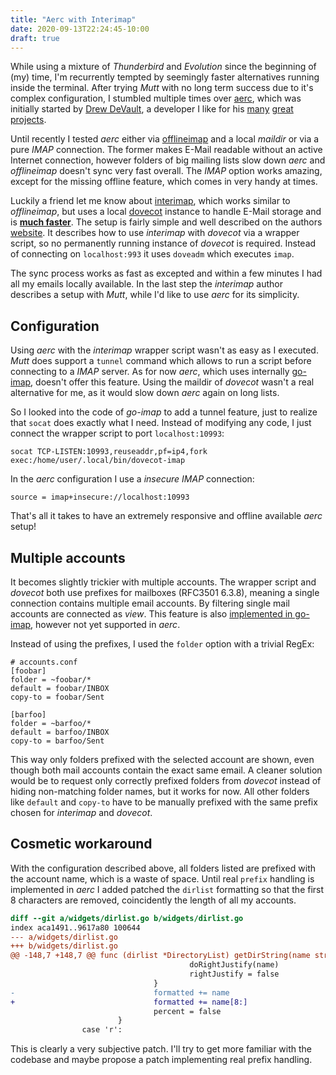 ```yaml
---
title: "Aerc with Interimap"
date: 2020-09-13T22:24:45-10:00
draft: true
---
```

While using a mixture of *Thunderbird* and *Evolution* since the beginning of
(my) time, I'm recurrently tempted by seemingly faster alternatives running
inside the terminal. After trying *Mutt* with no long term success due to it's
complex configuration, I stumbled multiple times over [aerc], which was
initially started by [Drew DeVault][drew], a developer I like for his
[many][srht] [great][sway] [projects][git-mail].

Until recently I tested *aerc* either via [offlineimap] and a local *maildir*
or via a pure *IMAP* connection. The former makes E-Mail readable without an
active Internet connection, however folders of big mailing lists slow down
*aerc* and *offlineimap* doesn't sync very fast overall. The *IMAP* option
works amazing, except for the missing offline feature, which comes in very
handy at times.

Luckily a friend let me know about [interimap], which works similar to
*offlineimap*, but uses a local [dovecot] instance to handle E-Mail storage and
is **[much faster]**.
The setup is fairly simple and well described on the authors
[website][interimap-start]. It describes how to use *interimap* with 
*dovecot* via a wrapper script, so no permanently running instance of *dovecot*
is required. Instead of connecting on `localhost:993` it uses `doveadm` which
executes `imap`.

The sync process works as fast as excepted and within a few minutes I had all
my emails locally available. In the last step the *interimap* author describes
a setup with *Mutt*, while I'd like to use *aerc* for its simplicity.

## Configuration

Using *aerc* with the *interimap* wrapper script wasn't as easy as I executed.
*Mutt* does support a `tunnel` command which allows to run a script before
connecting to a *IMAP* server. As for now *aerc*, which uses internally
[go-imap], doesn't offer this feature. Using the maildir of *dovecot* wasn't a
real alternative for me, as it would slow down *aerc* again on long lists.

So I looked into the code of *go-imap* to add a tunnel feature, just to realize
that `socat` does exactly what I need. Instead of modifying any code, I just
connect the wrapper script to port `localhost:10993`:

```shell
socat TCP-LISTEN:10993,reuseaddr,pf=ip4,fork exec:/home/user/.local/bin/dovecot-imap
```

In the *aerc* configuration I use a *insecure IMAP* connection:

```shell
source = imap+insecure://localhost:10993
```

That's all it takes to have an extremely responsive and offline available
*aerc* setup!

## Multiple accounts

It becomes slightly trickier with multiple accounts. The wrapper script and
*dovecot* both use prefixes for mailboxes (RFC3501 6.3.8), meaning a single
connection contains multiple email accounts. By filtering single mail accounts
are connected as *view*. This feature is also [implemented in
go-imap][rfc3501], however not yet supported in *aerc*.

Instead of using the prefixes, I used the `folder` option with a trivial RegEx:

```shell
# accounts.conf
[foobar]
folder = ~foobar/*
default = foobar/INBOX
copy-to = foobar/Sent

[barfoo]
folder = ~barfoo/*
default = barfoo/INBOX
copy-to = barfoo/Sent
```

This way only folders prefixed with the selected account are shown, even though
both mail accounts contain the exact same email. A cleaner solution would be to
request only correctly prefixed folders from *dovecot* instead of hiding
non-matching folder names, but it works for now. All other folders like
`default` and `copy-to` have to be manually prefixed with the same prefix
chosen for *interimap* and *dovecot*.

## Cosmetic workaround

With the configuration described above, all folders listed are prefixed with
the account name, which is a waste of space. Until real `prefix` handling is
implemented in *aerc* I added patched the `dirlist` formatting so that the
first 8 characters are removed, coincidently the length of all my accounts.

```diff
diff --git a/widgets/dirlist.go b/widgets/dirlist.go
index aca1491..9617a80 100644
--- a/widgets/dirlist.go
+++ b/widgets/dirlist.go
@@ -148,7 +148,7 @@ func (dirlist *DirectoryList) getDirString(name string, width int, recentUnseen
                                        doRightJustify(name)
                                        rightJustify = false
                                }
-                               formatted += name
+                               formatted += name[8:]
                                percent = false
                        }
                case 'r':
```

This is clearly a very subjective patch. I'll try to get more familiar with the
codebase and maybe propose a patch implementing real prefix handling.

[much faster]: https://guilhem.org/interimap/benchmark.html
[aerc]: https://git.sr.ht/~sircmpwn/aerc
[drew]: https://drewdevault.com/
[srht]: https://sourcehut.org/
[sway]: https://swaywm.org/
[git-mail]: https://git-send-email.io/
[offlineimap]: https://www.offlineimap.org/
[interimap]: https://guilhem.org/interimap/
[dovecot]: https://www.dovecot.org/
[interimap-start]: https://guilhem.org/interimap/getting-started.html
[go-imap]: https://github.com/emersion/go-imap/
[rfc3501]: https://github.com/emersion/go-imap/blob/3bc38e360e3c75d52e3e2c60f3597369154ec4b4/mailbox.go#L136
